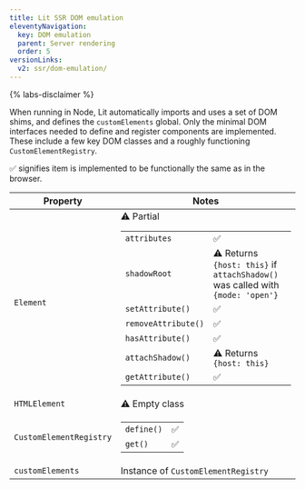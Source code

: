 ```yaml
---
title: Lit SSR DOM emulation
eleventyNavigation:
  key: DOM emulation
  parent: Server rendering
  order: 5
versionLinks:
  v2: ssr/dom-emulation/
---
```


{% labs-disclaimer %}

When running in Node, Lit automatically imports and uses a set of DOM shims, and defines the `customElements` global. Only the minimal DOM interfaces needed to define and register components are implemented. These include a few key DOM classes and a roughly functioning `CustomElementRegistry`.

✅ signifies item is implemented to be functionally the same as in the browser.

<!-- TODO(augustinekim) Consider replacing emojis below with icons https://github.com/lit/lit.dev/pull/880#discussion_r944821511 -->
| Property | Notes |
|-|-|
| `Element` | ⚠️ Partial <table><tbody><tr><td>`attributes`</td><td>✅</td><tr><td>`shadowRoot`</td><td>⚠️ Returns `{host: this}` if `attachShadow()` was called with `{mode: 'open'}`</td><tr><td>`setAttribute()`</td><td>✅</td><tr><td>`removeAttribute()`</td><td>✅</td><tr><td>`hasAttribute()`</td><td>✅</td><tr><td>`attachShadow()`</td><td>⚠️ Returns `{host: this}`</td><tr><td>`getAttribute()`</td><td>✅</td></tr></tbody></table> |
| `HTMLElement` | ⚠️ Empty class |
| `CustomElementRegistry` | <table><tbody><tr><td>`define()`</td><td>✅</td></tr><tr><td>`get()`</td><td>✅</td></tr></tbody></table> |
| `customElements` | Instance of `CustomElementRegistry` |
